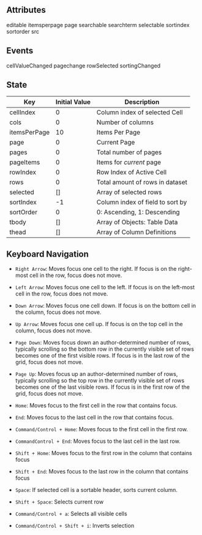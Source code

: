 ## Attributes


editable
itemsperpage
page
searchable
searchterm
selectable
sortindex
sortorder
src

## Events
cellValueChanged
pagechange
rowSelected
sortingChanged


## State


| Key          | Initial Value | Description |
|--------------|---------------| ----------- |
| cellIndex    | 0             | Column index of selected Cell |
| cols         | 0             | Number of columns |
| itemsPerPage | 10            | Items Per Page |
| page         | 0             | Current Page |
| pages        | 0             | Total number of pages |
| pageItems    | 0             | Items for *current* page |
| rowIndex     | 0             | Row Index of Active Cell |
| rows         | 0             | Total amount of rows in dataset |
| selected     | []            | Array of selected rows |
| sortIndex    | -1            | Column index of field to sort by |
| sortOrder    | 0             | 0: Ascending, 1: Descending |
| tbody        | []            | Array of Objects: Table Data |
| thead        | []            | Array of Column Definitions |


## Keyboard Navigation

- `Right Arrow`: Moves focus one cell to the right. If focus is on the right-most cell in the row, focus does not move.
- `Left Arrow`: Moves focus one cell to the left. If focus is on the left-most cell in the row, focus does not move.
- `Down Arrow`: Moves focus one cell down. If focus is on the bottom cell in the column, focus does not move.
- `Up Arrow`: Moves focus one cell up. If focus is on the top cell in the column, focus does not move.
- `Page Down`: Moves focus down an author-determined number of rows, typically scrolling so the bottom row in the currently visible set of rows becomes one of the first visible rows. If focus is in the last row of the grid, focus does not move.
- `Page Up`: Moves focus up an author-determined number of rows, typically scrolling so the top row in the currently visible set of rows becomes one of the last visible rows. If focus is in the first row of the grid, focus does not move.
- `Home`: Moves focus to the first cell in the row that contains focus.
- `End`: Moves focus to the last cell in the row that contains focus.
- `Command/Control + Home`: Moves focus to the first cell in the first row.
- `CommandControl + End`: Moves focus to the last cell in the last row.
- `Shift + Home`: Moves focus to the first row in the column that contains focus
- `Shift + End`: Moves focus to the last row in the column that contains focus


- `Space`: If selected cell is a sortable header, sorts current column.
- `Shift + Space`: Selects current row
- `Command/Control + a`: Selects all visible cells
- `Command/Control + Shift + i`: Inverts selection
